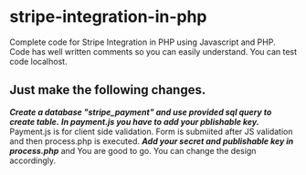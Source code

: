 # stripe-integration-in-php
Complete code for Stripe Integration in PHP using Javascript and PHP. Code has well written comments so you can easily understand.
You can test code localhost.
## Just make the following changes.
***Create a database "stripe_payment" and use provided sql query to create table.***
***In payment.js you have to add your pblishable key.***
Payment.js is for client side validation.
Form is submiited after JS validation and then process.php is executed.
***Add your secret and publishable key in process.php***  and
You are good to go.
You can change the design accordingly.
